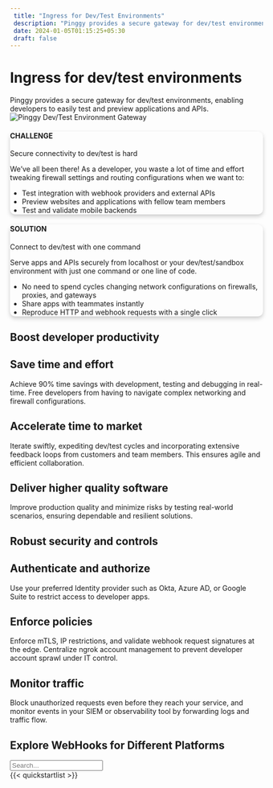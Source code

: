 ```yaml
---
 title: "Ingress for Dev/Test Environments"
 description: "Pinggy provides a secure gateway for dev/test environments, allowing developers to effortlessly test and preview applications and APIs. Simplify secure connectivity to dev/test environments with Pinggy's one-command solution."
 date: 2024-01-05T01:15:25+05:30
 draft: false 
---
```


<div class="pb-3 pb-lg-5 container">
  <div class="row justify-content-evenly">
    <div class="col-lg-5">
      <div class="text-left my-lg-5">
        <h1 class="display-5 fw-bolder d-inline">
          Ingress for dev/test environments
        </h1>
        <span class="d-block" id="lead2">
          Pinggy provides a secure gateway for dev/test environments, enabling
          developers to easily test and preview applications and APIs.
        </span>
      </div>
    </div>
    <div class="col-lg-5 mt-3">
      <img
        src="/assets/heroImage.webp"
        class="img-fluid"
        alt="Pinggy Dev/Test Environment Gateway"
      />
    </div>
  </div>
</div>

<section class="py-5" id="features">
  <div class="container">
    <div class="row justify-content-center align-items-center gap-2 my-3">
      <div class="col-lg-5">
        <div
          class="card p-lg-3"
          style="
            box-shadow: 0px 4px 8px rgba(0, 0, 0, 0.2);
            transition: box-shadow 0.3s ease;
            border-radius: 10px;
          "
        >
          <div class="card-body">
            <h4 class="fw-medium">CHALLENGE</h4>
            <p class="h2 fw-bolder my-2 my-lg-3">
              Secure connectivity to dev/test is hard
            </p>
            <p class="card-text">
              We’ve all been there! As a developer, you waste a lot of time and
              effort tweaking firewall settings and routing configurations when
              we want to:
            </p>
            <ul class="list-unstyled text-muted">
              <li class="my-3">
                <i class="bi bi-check2-circle me-1"></i> Test integration with
                webhook providers and external APIs
              </li>
              <li class="my-3">
                <i class="bi bi-check2-circle me-1"></i> Preview websites and
                applications with fellow team members
              </li>
              <li class="my-3">
                <i class="bi bi-check2-circle me-1"></i> Test and validate
                mobile backends
              </li>
            </ul>
          </div>
        </div>
      </div>
      <div class="col-lg-5 mt-3 mt-lg-0">
        <div
          class="card p-lg-3"
          style="
            box-shadow: 0px 4px 8px rgba(0, 0, 0, 0.2);
            transition: box-shadow 0.3s ease;
            border-radius: 10px;
          "
        >
          <div class="card-body">
            <h4 class="fw-medium">SOLUTION</h4>
            <p class="h2 fw-bolder my-2 my-lg-3">
              Connect to dev/test with one command
            </p>
            <p class="card-text">
              Serve apps and APIs securely from localhost or your
              dev/test/sandbox environment with just one command or one line of
              code.
            </p>
            <ul class="list-unstyled text-muted">
              <li class="my-3">
                <i class="bi bi-check2-circle me-1"></i> No need to spend cycles
                changing network configurations on firewalls, proxies, and
                gateways
              </li>
              <li class="my-3">
                <i class="bi bi-check2-circle me-1"></i> Share apps with
                teammates instantly
              </li>
              <li class="my-3">
                <i class="bi bi-check2-circle me-1"></i> Reproduce HTTP and
                webhook requests with a single click
              </li>
            </ul>
          </div>
        </div>
      </div>
    </div>
  </div>
</section>

<section class="py-5" id="features">
  <div class="container">
    <div class="my-3 row justify-content-center">
      <div class="col-lg-12">
        <h2 class="mb-4 text-center display-6 fw-bolder">
          Boost developer productivity
        </h2>
      </div>
    </div>
    <div class="row">
      <div class="col-lg-4 mb-5 mb-lg-0">
        <div class="card featurecard p-4">
          <div
            class="feature bg-subtlegray border-subtlegray text-gray rounded-3 mb-3"
          >
            <i class="bi bi-window-stack"></i>
          </div>
          <h2 class="h3 fw-bolder">Save time and effort</h2>
          <p>
            Achieve 90% time savings with development, testing and debugging in
            real-time. Free developers from having to navigate complex
            networking and firewall configurations.
          </p>
        </div>
      </div>
      <div class="col-lg-4 mb-5 mb-lg-0">
        <div class="card featurecard p-4">
          <div
            class="feature bg-subtlegray border-subtlegray text-gray rounded-3 mb-3"
          >
            <i class="bi bi-lightning-charge"></i>
          </div>
          <h2 class="h3 fw-bolder">Accelerate time to market</h2>
          <p>
            Iterate swiftly, expediting dev/test cycles and incorporating
            extensive feedback loops from customers and team members. This
            ensures agile and efficient collaboration.
          </p>
        </div>
      </div>
      <div class="col-lg-4 mb-5 mb-lg-0">
        <div class="card featurecard p-4">
          <div
            class="feature bg-subtlegray border-subtlegray text-gray rounded-3 mb-3"
          >
            <i class="bi bi-stars"></i>
          </div>
          <h2 class="h3 fw-bolder">Deliver higher quality software</h2>
          <p>
            Improve production quality and minimize risks by testing real-world
            scenarios, ensuring dependable and resilient solutions.
          </p>
        </div>
      </div>
    </div>
    <div class="my-3 row justify-content-center">
      <div class="col-lg-12">
        <h2 class="mb-4 text-center display-6 fw-bolder">
          Robust security and controls
        </h2>
      </div>
    </div>
    <div class="row">
      <div class="col-lg-4 mb-5 mb-lg-0">
        <div class="card featurecard p-4">
          <div
            class="feature bg-subtlegray border-subtlegray text-gray rounded-3 mb-3"
          >
            <i class="bi bi-shield"></i>
          </div>
          <h2 class="h3 fw-bolder">Authenticate and authorize</h2>
          <p>
            Use your preferred Identity provider such as Okta, Azure AD, or
            Google Suite to restrict access to developer apps.
          </p>
        </div>
      </div>
      <div class="col-lg-4 mb-5 mb-lg-0">
        <div class="card featurecard p-4">
          <div
            class="feature bg-subtlegray border-subtlegray text-gray rounded-3 mb-3"
          >
            <i class="bi bi-handbag"></i>
          </div>
          <h2 class="h3 fw-bolder">Enforce policies</h2>
          <p>
            Enforce mTLS, IP restrictions, and validate webhook request
            signatures at the edge. Centralize ngrok account management to
            prevent developer account sprawl under IT control.
          </p>
        </div>
      </div>
      <div class="col-lg-4 mb-lg-0">
        <div class="card featurecard p-4">
          <div
            class="feature bg-subtlegray border-subtlegray text-gray rounded-3 mb-3"
          >
            <i class="bi bi-journal"></i>
          </div>
          <h2 class="h3 fw-bolder">Monitor traffic</h2>
          <p>
            Block unauthorized requests even before they reach your service, and
            monitor events in your SIEM or observability tool by forwarding logs
            and traffic flow.
          </p>
        </div>
      </div>
    </div>
  </div>
</section>

<section class="py-5" id="features">
  <div class="container">
    <div class="my-3 row justify-content-center">
      <div class="col-lg-12">
        <h2 class="mb-3 text-center fw-medium">
          Explore WebHooks for Different Platforms
        </h2>
      </div>
    </div>
    <div class="row justify-content-center mb-3">
      <div class="col-lg-12">
        <input type="text" class="form-control" id="quickstart-search-input" placeholder="Search..." />
      </div>
    </div>
    <div class="row justify-content-center">
      <div class="col-lg-12">
        {{< quickstartlist >}}
      </div>
    </div>
  </div>
</section>
